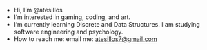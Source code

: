 - Hi, I’m @atesillos
- I’m interested in gaming, coding, and art.
- I’m currently learning Discrete and Data Structures. I am studying software
  engineering and psychology. 
- How to reach me:
email me: 
atesillos7@gmail.com

<!---
atesillos/atesillos is a ✨ special ✨ repository because its `README.md` (this file) appears on your GitHub profile.
You can click the Preview link to take a look at your changes.
--->
